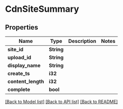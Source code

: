 # CdnSiteSummary

## Properties

Name | Type | Description | Notes
------------ | ------------- | ------------- | -------------
**site_id** | **String** |  | 
**upload_id** | **String** |  | 
**display_name** | **String** |  | 
**create_ts** | **i32** |  | 
**content_length** | **i32** |  | 
**complete** | **bool** |  | 

[[Back to Model list]](../README.md#documentation-for-models) [[Back to API list]](../README.md#documentation-for-api-endpoints) [[Back to README]](../README.md)


